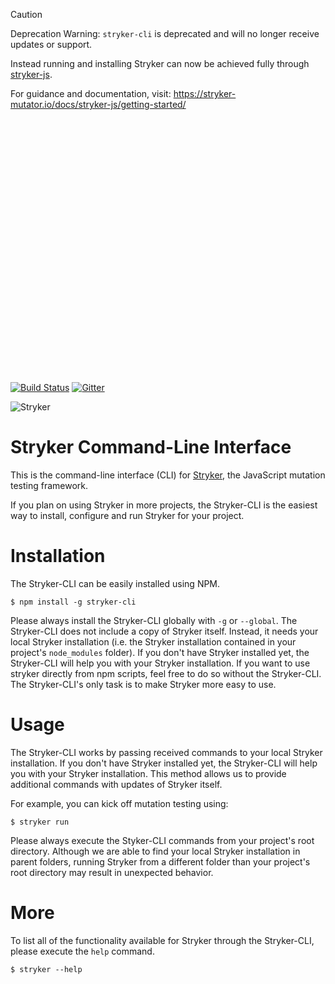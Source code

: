 > [!CAUTION]
> Deprecation Warning: `stryker-cli` is deprecated and will no longer receive updates or support.

Instead running and installing Stryker can now be achieved fully through [stryker-js](https://github.com/stryker-mutator/stryker-js).

For guidance and documentation, visit: https://stryker-mutator.io/docs/stryker-js/getting-started/

<br><br><br><br><br><br><br><br><br><br><br><br>
<br><br><br><br><br><br><br><br><br><br><br><br>


[![Build Status](https://travis-ci.org/stryker-mutator/stryker-cli.svg?branch=master)](https://travis-ci.org/stryker-mutator/stryker-cli)
[![Gitter](https://badges.gitter.im/stryker-mutator/stryker.svg)](https://gitter.im/stryker-mutator/stryker?utm_source=badge&utm_medium=badge&utm_campaign=pr-badge)

![Stryker](https://github.com/stryker-mutator/stryker/raw/master/stryker-80x80.png)

# Stryker Command-Line Interface
This is the command-line interface (CLI) for [Stryker](https://stryker-mutator.github.io), the JavaScript mutation testing framework.

If you plan on using Stryker in more projects, the Stryker-CLI is the easiest way to install, configure and run Stryker for your project.


# Installation
The Stryker-CLI can be easily installed using NPM.

```
$ npm install -g stryker-cli
```

Please always install the Stryker-CLI globally with `-g` or `--global`. The Stryker-CLI does not include a copy of Stryker itself. Instead, it needs your local Stryker installation (i.e. the Stryker installation contained in your project's `node_modules` folder). If you don't have Stryker installed yet, the Stryker-CLI will help you with your Stryker installation. If you want to use stryker directly from npm scripts, feel free to do so without the Stryker-CLI. The Stryker-CLI's only task is to make Stryker more easy to use.

# Usage 
The Stryker-CLI works by passing received commands to your local Stryker installation. If you don't have Stryker installed yet, the Stryker-CLI will help you with your Stryker installation. This method allows us to provide additional commands with updates of Stryker itself.

For example, you can kick off mutation testing using:

```
$ stryker run
```

Please always execute the Styker-CLI commands from your project's root directory. Although we are able to find your local Stryker installation in parent folders, running Stryker from a different folder than your project's root directory may result in unexpected behavior.

# More
To list all of the functionality available for Stryker through the Stryker-CLI, please execute the `help` command.

```
$ stryker --help
```